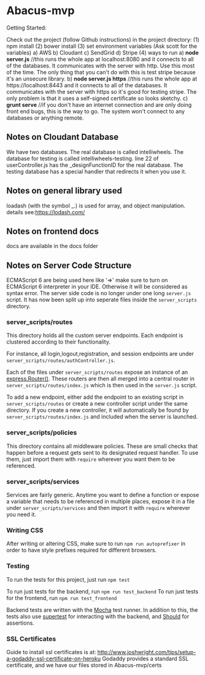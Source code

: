 # Abacus-mvp

Getting Started:

Check out the project (follow Github instructions)
in the project directory:
(1) npm install
(2) bower install
(3) set environment variables (Ask scott for the variables)
    a) AWS
    b) Cloudant
    c) SendGrid
    d) Stripe
(4) ways to run
    a) **node server.js** //this runs the whole app at localhost:8080 and it connects to all of the databases. It communicates with the server with http. Use this most of the time.  The only thing that you can't do with this is test stripe because it's an unsecure library.
    b) **node server.js https** //this runs the whole app at https://localhost:8443 and it connects to all of the databases.  It communicates with the server with https so it's good for testing stripe.  The only problem is that it uses a self-signed certificate so looks sketchy.
    c) **grunt serve** //if you don't have an internet connection and are only doing front end bugs, this is the way to go.  The system won't connect to any databases or anything remote.

## Notes on Cloudant Database
We have two databases.  The real database is called intelliwheels.  The database for testing is called intelliwheels-testing.  line 22 of userController.js has the _designFunctionID for the real database.  The testing database has a special handler that redirects it when you use it.

## Notes on general library used
loadash (with the symbol _.) is used for array, and object manipulation. details see:https://lodash.com/

## Notes on frontend docs
docs are available in the docs folder

## Notes on Server Code Structure

ECMAScript 6 are being used here like '=>' make sure to turn on ECMAScript 6 interpreter in your IDE. Otherwise it will be considered as syntax error.
The server side code is no longer under one long `server.js` script.
It has now been split up into seperate files inside the `server_scripts` directory.

### server_scripts/routes
This directory holds all the custom server endpoints. Each endpoint is clustered according to their functionality.

For instance, all login,logout,registration, and session endpoints are under `server_scripts/routes/authController.js`.

Each of the files under `server_scripts/routes` expose an instance of an [express.Router()](http://expressjs.com/en/4x/api.html#router). These routers are then all merged into a central router in `server_scripts/routes/index.js` which is then used in the `server.js` script.

To add a new endpoint, either add the endpoint to an existing script in `server_scripts/routes` or create a new controller script under the same directory. If you create a new controller, it will automatically be found by `server_scripts/routes/index.js` and included when the server is launched.

### server_scripts/policies
This directory contains all middleware policies. These are small checks that happen before a request gets sent to its designated request handler. To use them, just import them with `require` wherever you want them to be referenced.

### server_scripts/services
Services are fairly generic. Anytime you want to define a function or expose a variable that needs to be referenced in multiple places, expose it in a file under `server_scripts/services` and then import it with `require` wherever you need it.

### Writing CSS

After writing or altering CSS, make sure to run `npm run autoprefixer` in order to have style prefixes required for different browsers.

### Testing
To run the tests for this project, just run `npm test`

To run just tests for the backend, run `npm run test_backend`
To run just tests for the frontend, run `npm run test_frontend`

Backend tests are written with the [Mocha](https://mochajs.org/) test runner.
In addition to this, the tests also use [supertest](https://github.com/visionmedia/supertest) for interacting with the backend, and [Should](http://shouldjs.github.io) for assertions.

### SSL Certificates
Guide to install ssl certificates is at: http://www.joshwright.com/tips/setup-a-godaddy-ssl-certificate-on-heroku
Godaddy provides a standard SSL certificate, and we have our files stored in Abacus-mvp/certs

